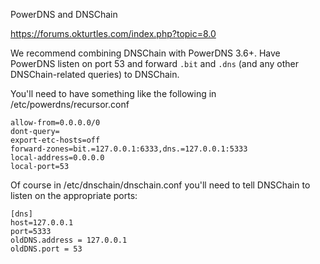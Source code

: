 PowerDNS and DNSChain

https://forums.okturtles.com/index.php?topic=8.0

We recommend combining DNSChain with PowerDNS 3.6+. Have PowerDNS listen on port 53 and forward `.bit` and `.dns` (and any other DNSChain-related queries) to DNSChain.

You'll need to have something like the following in /etc/powerdns/recursor.conf

	allow-from=0.0.0.0/0   
	dont-query=   
	export-etc-hosts=off   
	forward-zones=bit.=127.0.0.1:6333,dns.=127.0.0.1:5333
	local-address=0.0.0.0   
	local-port=53

Of course in /etc/dnschain/dnschain.conf you'll need to tell DNSChain to listen on the appropriate ports:

	[dns]
	host=127.0.0.1
	port=5333
	oldDNS.address = 127.0.0.1
	oldDNS.port = 53

